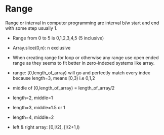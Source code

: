 # Range
Range or interval in computer programming are interval b/w start and end with some step usually 1.

- Range from 0 to 5 is 0,1,2,3,4,5 (5 inclusive)
- Array.slice(0,n): n exclusive

- When creating range for loop or otherwise any range use open ended range as they seems to fit better in zero-indexed systems like array.

- range: [0,length_of_array) will go and perfectly match every index
 because length=3, means [0,3) i.e 0,1,2

- middle of [0,length_of_array) = length_of_array/2
- length=2, middle=1
- length=3, middle=1.5 or 1
- length=4, middle=2
- left & right array: [0,l/2), [l/2+1,l)